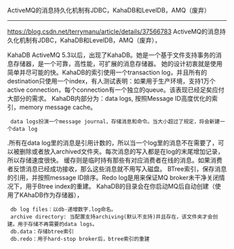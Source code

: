 ActiveMQ的消息持久化机制有JDBC，KahaDB和LevelDB，AMQ（废弃）




---------------------------------------------------------------------------------------------------------------------
https://blog.csdn.net/terrymanu/article/details/37566783
ActiveMQ的消息持久化机制有JDBC，KahaDB和LevelDB，AMQ（废弃），


KahaDB
  ActiveMQ 5.3以后，出现了KahaDB。她是一个基于文件支持事务的消息存储器，是一个可靠，高性能，可扩展的消息存储器。
     她的设计初衷就是使用简单并尽可能的快。KahaDB的索引使用一个transaction log，并且所有的destination只使用一个index，有人测试表明：如果用于生产环境，支持1万个active connection，每个connection有一个独立的queue。该表现已经足矣应付大部分的需求。
     KahaDB内部分为：data logs, 按照Message ID高度优化的索引，memory message cache。
     
     data logs扮演一个message journal，存储消息和命令。当大小超过了规定，将会新建一个data log
.所有在data log里的消息是引用计数的，所以当一个log里的消息不在需要了，可以被删除或者放入archived文件夹。每次消息的写入都是在log的末尾增加记录，所以存储速度很快。
     缓存则是临时持有那些有对应消费者在线的消息。如果消费者反馈消息已经成功接收，那么这些消息就不用写入磁盘。
     BTree索引，保存消息的引用，并按照message ID排序。Redo log是用来保证MQ broker未干净关闭情况下，用于Btree index的重建。
     KahaDB的目录会在你启动MQ后自动创建（使用了KAhaDB作为存储器），

     db log files：以db-递增数字.log命名。
     archive directory: 当配置支持archiving(默认不支持)并且存在，该文件夹才会创建。用于存储不再需要的data logs。
     db.data：存储btree索引
     db.redo：用于hard-stop broker后，btree索引的重建









